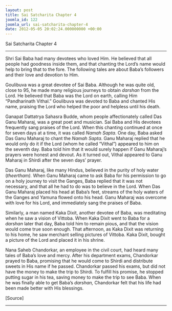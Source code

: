```yaml
---
layout: post
title: Sai Satcharita Chapter 4
joomla_id: 122
joomla_url: sai-satcharita-chapter-4
date: 2012-05-05 20:02:24.000000000 +00:00
---
```

Sai Satcharita Chapter 4

* * *

Shri Sai Baba had many devotees who loved Him. He believed that all people had goodness inside them, and that chanting the Lord’s name would help to bring that to the fore. The following tales are about Baba’s followers and their love and devotion to Him.



Goulibuva was a great devotee of Sai Baba. Although he was quite old, close to 95, he made many religious journeys to obtain _darshan_ from the Lord. He believed that Baba was the Lord on earth, calling Him “Pandharinath Vithal.” Goulibuva was devoted to Baba and chanted His name, praising the Lord who helped the poor and helpless until his death.



Ganapat Dattatrya Sahasra Budde, whom people affectionately called Das Ganu Maharaj, was a great poet and musician. Sai Baba and His devotees frequently sang praises of the Lord. When this chanting continued at once for seven days at a time, it was called _Namah Sapta_. One day, Baba asked Das Ganu Maharaj to chant the _Namah Sapta_. Ganu Maharaj replied that he would only do it if the Lord (whom he called “Vithal”) appeared to him on the seventh day. Baba told him that it would surely happen if Ganu Maharaj’s prayers were honest and devout. As it turned out, Vithal appeared to Ganu Maharaj in Shirdi after the seven days’ prayer.



Das Ganu Maharaj, like many Hindus, believed in the purity of holy water (_theertham)._ When Ganu Maharaj came to ask Baba for his permission to go on a holy journey to visit the Ganges, Baba replied that it was not necessary, and that all he had to do was to believe in the Lord. When Das Ganu Maharaj placed his head at Baba’s feet, streams of the holy waters of the Ganges and Yamuna flowed onto his head. Ganu Maharaj was overcome with love for his Lord, and immediately sang the praises of Baba.



Similarly, a man named Kaka Dixit, another devotee of Baba, was meditating when he saw a vision of Vittoba. When Kaka Dixit went to Baba for a _darshan_ later that day, Baba told him to remain pious, and that the vision would come true soon enough. That afternoon, as Kaka Dixit was returning to his home, he saw merchant selling pictures of Vittoba. Kaka Dixit, bought a picture of the Lord and placed it in his shrine.



Nana Saheb Chandorkar, an employee in the civil court, had heard many tales of Baba’s love and mercy. After his department exams, Chandorkar prayed to Baba, promising that he would come to Shirdi and distribute sweets in His name if he passed. Chandorkar passed his exams, but did not have the money to make the trip to Shirdi. To fulfill his promise, he stopped putting sugar in his tea, saving money to make the trip to see Baba. When he was finally able to get Baba’s _darshan,_ Chandorkar felt that his life had been made better with His blessings.   



[Source]

* * *



